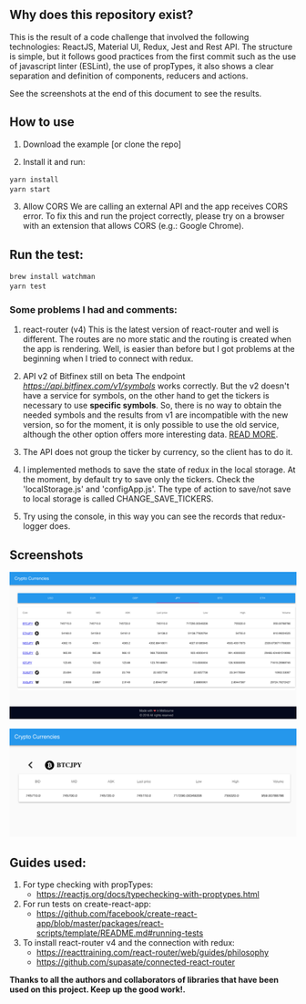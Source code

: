 ## Why does this repository exist?
This is the result of a code challenge that involved the following technologies: ReactJS, Material UI, Redux, Jest and Rest API. The structure is simple, but it follows good practices from the first commit such as the use of javascript linter (ESLint), the use of propTypes, it also shows a clear separation and definition of components, reducers and actions.

See the screenshots at the end of this document to see the results.


## How to use
1. Download the example [or clone the repo]

2. Install it and run:

```bash
yarn install
yarn start
```
3. Allow CORS
We are calling an external API and the app receives CORS error. To fix this and run the project correctly, please try on a browser with an extension that allows CORS (e.g.: Google Chrome). 



## Run the test:
```bash
brew install watchman
yarn test
```

### Some problems I had and comments:
1. react-router (v4) 
This is the latest version of react-router and well is different. The routes are no more static and the routing is created when the app is rendering. Well, is easier than before but I got problems at the beginning when I tried to connect with redux. 
 
2. API v2 of Bitfinex still on beta
The endpoint *https://api.bitfinex.com/v1/symbols* works correctly. But the v2 doesn't have a service for symbols, on the other hand to get the tickers is necessary to use **specific symbols**. So, there is no way to obtain the needed symbols and the results from v1 are incompatible with the new version, so for the moment, it is only possible to use the old service, although the other option offers more interesting data. [READ MORE](https://github.com/bitfinexcom/bitfinex-api-node/issues/85).

3. The API does not group the ticker by currency, so the client has to do it.

4. I implemented methods to save the state of redux in the local storage. At the moment, by default try to save only the tickers. Check the 'localStorage.js' and 'configApp.js'. The type of action to save/not save to local storage is called CHANGE_SAVE_TICKERS.

5. Try using the console, in this way you can see the records that redux-logger does.

## Screenshots

![Home](/screenshots/1.png?raw=true)

![Detail](/screenshots/2.png?raw=true)


## Guides used:
1. For type checking with propTypes: 
    - https://reactjs.org/docs/typechecking-with-proptypes.html
2. For run tests on create-react-app: 
    - https://github.com/facebook/create-react-app/blob/master/packages/react-scripts/template/README.md#running-tests
3. To install react-router v4 and the connection with redux: 
    - https://reacttraining.com/react-router/web/guides/philosophy
    - https://github.com/supasate/connected-react-router


**Thanks to all the authors and collaborators of libraries that have been used on this project. Keep up the good work!.**
